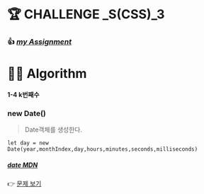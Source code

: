 <h1 id="🏆-challenge-_scss_3">🏆 CHALLENGE _S(CSS)_3</h1>
<h3 id="👍-my-assignment">👍 <a href="https://github.com/gay0ung/CSS_Flex-Grid/tree/master/challenges/assignment3"><em>my Assignment</em></a></h3>
<h1 id="👩‍💻-algorithm">👩‍💻 Algorithm</h1>
<h4 id="k번째수">1-4 k번째수</h4>
<h3 id="new-date">new Date()</h3>
<blockquote>
<p>Date객체를 생성한다.</p>
</blockquote>
<pre class=" language-js"><code class="prism  language-js"><span class="token keyword">let</span> day <span class="token operator">=</span> <span class="token keyword">new</span> <span class="token class-name">Date</span><span class="token punctuation">(</span>year<span class="token punctuation">,</span>monthIndex<span class="token punctuation">,</span>day<span class="token punctuation">,</span>hours<span class="token punctuation">,</span>minutes<span class="token punctuation">,</span>seconds<span class="token punctuation">,</span>milliseconds<span class="token punctuation">)</span>
</code></pre>
<h5 id="date-mdn"><a href="https://developer.mozilla.org/ko/docs/Web/JavaScript/Reference/Global_Objects/Date">date MDN</a></h5>
<p>👉 <a href="https://github.com/gay0ung/Algorithm/blob/master/PROGRAMMERS/LEVEL_01/04_2016.md">문제 보기</a></p>

